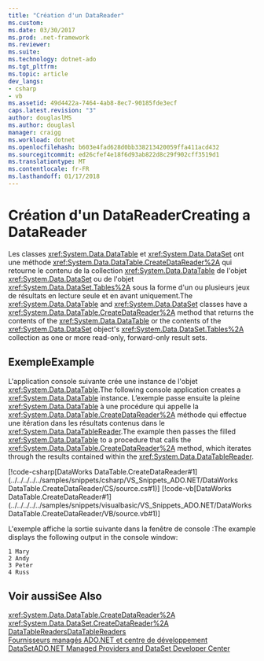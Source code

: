 ```yaml
---
title: "Création d'un DataReader"
ms.custom: 
ms.date: 03/30/2017
ms.prod: .net-framework
ms.reviewer: 
ms.suite: 
ms.technology: dotnet-ado
ms.tgt_pltfrm: 
ms.topic: article
dev_langs:
- csharp
- vb
ms.assetid: 49d4422a-7464-4ab8-8ec7-90185fde3ecf
caps.latest.revision: "3"
author: douglaslMS
ms.author: douglasl
manager: craigg
ms.workload: dotnet
ms.openlocfilehash: b603e4fad628d0bb338213420059ffa411acd432
ms.sourcegitcommit: ed26cfef4e18f6d93ab822d8c29f902cff3519d1
ms.translationtype: MT
ms.contentlocale: fr-FR
ms.lasthandoff: 01/17/2018
---
```

# <a name="creating-a-datareader"></a><span data-ttu-id="a951c-102">Création d'un DataReader</span><span class="sxs-lookup"><span data-stu-id="a951c-102">Creating a DataReader</span></span>
<span data-ttu-id="a951c-103">Les classes <xref:System.Data.DataTable> et <xref:System.Data.DataSet> ont une méthode <xref:System.Data.DataTable.CreateDataReader%2A> qui retourne le contenu de la collection <xref:System.Data.DataTable> de l'objet <xref:System.Data.DataSet> ou de l'objet <xref:System.Data.DataSet.Tables%2A> sous la forme d'un ou plusieurs jeux de résultats en lecture seule et en avant uniquement.</span><span class="sxs-lookup"><span data-stu-id="a951c-103">The <xref:System.Data.DataTable> and <xref:System.Data.DataSet> classes have a <xref:System.Data.DataTable.CreateDataReader%2A> method that returns the contents of the <xref:System.Data.DataTable> or the contents of the <xref:System.Data.DataSet> object's <xref:System.Data.DataSet.Tables%2A> collection as one or more read-only, forward-only result sets.</span></span>  
  
## <a name="example"></a><span data-ttu-id="a951c-104">Exemple</span><span class="sxs-lookup"><span data-stu-id="a951c-104">Example</span></span>  
 <span data-ttu-id="a951c-105">L'application console suivante crée une instance de l'objet <xref:System.Data.DataTable>.</span><span class="sxs-lookup"><span data-stu-id="a951c-105">The following console application creates a <xref:System.Data.DataTable> instance.</span></span> <span data-ttu-id="a951c-106">L’exemple passe ensuite la pleine <xref:System.Data.DataTable> à une procédure qui appelle la <xref:System.Data.DataTable.CreateDataReader%2A> méthode qui effectue une itération dans les résultats contenus dans le <xref:System.Data.DataTableReader>.</span><span class="sxs-lookup"><span data-stu-id="a951c-106">The example then passes the filled <xref:System.Data.DataTable> to a procedure that calls the <xref:System.Data.DataTable.CreateDataReader%2A> method, which iterates through the results contained within the <xref:System.Data.DataTableReader>.</span></span>  
  
 [!code-csharp[DataWorks DataTable.CreateDataReader#1](../../../../../samples/snippets/csharp/VS_Snippets_ADO.NET/DataWorks DataTable.CreateDataReader/CS/source.cs#1)]
 [!code-vb[DataWorks DataTable.CreateDataReader#1](../../../../../samples/snippets/visualbasic/VS_Snippets_ADO.NET/DataWorks DataTable.CreateDataReader/VB/source.vb#1)]  
  
 <span data-ttu-id="a951c-107">L'exemple affiche la sortie suivante dans la fenêtre de console :</span><span class="sxs-lookup"><span data-stu-id="a951c-107">The example displays the following output in the console window:</span></span>  
  
```  
1 Mary  
2 Andy  
3 Peter  
4 Russ  
```  
  
## <a name="see-also"></a><span data-ttu-id="a951c-108">Voir aussi</span><span class="sxs-lookup"><span data-stu-id="a951c-108">See Also</span></span>  
 <xref:System.Data.DataTable.CreateDataReader%2A>  
 <xref:System.Data.DataSet.CreateDataReader%2A>  
 [<span data-ttu-id="a951c-109">DataTableReaders</span><span class="sxs-lookup"><span data-stu-id="a951c-109">DataTableReaders</span></span>](../../../../../docs/framework/data/adonet/dataset-datatable-dataview/datatablereaders.md)  
 [<span data-ttu-id="a951c-110">Fournisseurs managés ADO.NET et centre de développement DataSet</span><span class="sxs-lookup"><span data-stu-id="a951c-110">ADO.NET Managed Providers and DataSet Developer Center</span></span>](http://go.microsoft.com/fwlink/?LinkId=217917)
